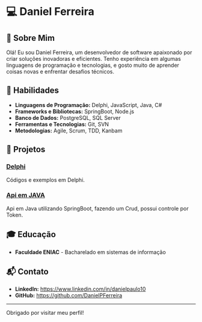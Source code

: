 # 💻 Daniel Ferreira

## 👋 Sobre Mim
Olá! Eu sou Daniel Ferreira, um desenvolvedor de software apaixonado por criar soluções inovadoras e eficientes. 
Tenho experiência em algumas linguagens de programação e tecnologias, e gosto muito de aprender coisas novas e enfrentar desafios técnicos.

## 🚀 Habilidades
- **Linguagens de Programação:** Delphi, JavaScript, Java, C#
- **Frameworks e Bibliotecas:** SpringBoot, Node.js
- **Banco de Dados:** PostgreSQL, SQL Server
- **Ferramentas e Tecnologias:** Git, SVN
- **Metodologias:** Agile, Scrum, TDD, Kanbam

## 📂 Projetos
### [Delphi](https://github.com/DanielPFerreira/Delphi)
Códigos e exemplos em Delphi.
### [Api em JAVA](https://github.com/DanielPFerreira/Api-Rest-Spring-Boot)
Api em Java utilizando SpringBoot, fazendo um Crud, possui controle por Token.

## 🎓 Educação
- **Faculdade ENIAC** - Bacharelado em sistemas de informação 

## 📬 Contato
- **LinkedIn:** https://www.linkedin.com/in/danielpaulo10
- **GitHub:** https://github.com/DanielPFerreira

---

Obrigado por visitar meu perfil!
